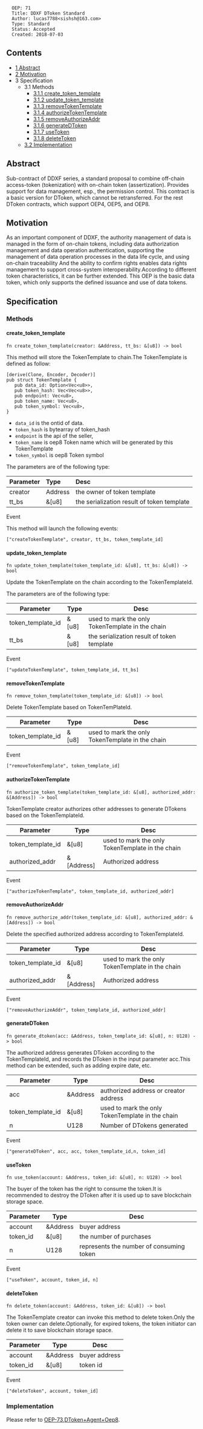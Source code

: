 ```
  OEP: 71
  Title: DDXF DToken Standard
  Author: lucas7788<sishsh@163.com>
  Type: Standard
  Status: Accepted
  Created: 2018-07-03

```

## Contents

- [1 Abstract](https://www.mediawiki.org/w/index.php?title=Project:Sandbox&action=submit#Abstract)
- [2 Motivation](https://www.mediawiki.org/w/index.php?title=Project:Sandbox&action=submit#Motivation)
- 3 Specification
  - 3.1 Methods
    - [3.1.1 create_token_template](https://www.mediawiki.org/w/index.php?title=Project:Sandbox&action=submit#create_token_template)
    - [3.1.2 update_token_template](https://www.mediawiki.org/w/index.php?title=Project:Sandbox&action=submit#update_token_template)
    - [3.1.3 removeTokenTemplate](https://www.mediawiki.org/w/index.php?title=Project:Sandbox&action=submit#removeTokenTemplate)
    - [3.1.4 authorizeTokenTemplate](https://www.mediawiki.org/w/index.php?title=Project:Sandbox&action=submit#authorizeTokenTemplate)
    - [3.1.5 removeAuthorizeAddr](https://www.mediawiki.org/w/index.php?title=Project:Sandbox&action=submit#removeAuthorizeAddr)
    - [3.1.6 generateDToken](https://www.mediawiki.org/w/index.php?title=Project:Sandbox&action=submit#generateDToken)
    - [3.1.7 useToken](https://www.mediawiki.org/w/index.php?title=Project:Sandbox&action=submit#useToken)
    - [3.1.8 deleteToken](https://www.mediawiki.org/w/index.php?title=Project:Sandbox&action=submit#deleteToken)
  - [3.2 Implementation](https://www.mediawiki.org/w/index.php?title=Project:Sandbox&action=submit#Implementation)

## Abstract

Sub-contract of DDXF series, a standard proposal to combine off-chain access-token (tokenization) with on-chain token (assertization). Provides support for data management, esp., the permission control. This contract is a basic version for DToken, which cannot be retransferred. For the rest DToken contracts, which support OEP4, OEP5, and OEP8.

## Motivation
As an important component of DDXF, the authority management of data is managed in the form of on-chain tokens, including data authorization management and data operation authentication, supporting the management of data operation processes in the data life cycle, and using on-chain traceability And the ability to confirm rights enables data rights management to support cross-system interoperability.According to different token characteristics, it can be further extended. This OEP is the basic data token, which only supports the defined issuance and use of data tokens.
## Specification
### Methods
#### create_token_template
```
fn create_token_template(creator: &Address, tt_bs: &[u8]) -> bool
```

This method will store the TokenTemplate to chain.The TokenTemplate is defined as follow:

```
[derive(Clone, Encoder, Decoder)]
pub struct TokenTemplate {
   pub data_id: Option<Vec<u8>>,
   pub token_hash: Vec<Vec<u8>>,
   pub endpoint: Vec<u8>,
   pub token_name: Vec<u8>,
   pub token_symbol: Vec<u8>,
}
```


- `data_id` is the ontid of data.
- `token_hash` is bytearray of token_hash
- `endpoint` is the api of the seller,
- `token_name` is oep8 Token name which will be generated by this TokenTemplate
- `token_symbol` is oep8 Token symbol

The parameters are of the following type:

| Parameter  |  Type                  |             Desc                            |
| :--------- | :--------------------- | :------------------------------------------ |
| creator    | Address                | the owner of token template                 |
| tt_bs      | &[u8]                  | the serialization result of token template  |

Event

This method will launch the following events:
```
["createTokenTemplate", creator, tt_bs, token_template_id]
```


#### update_token_template

```
fn update_token_template(token_template_id: &[u8], tt_bs: &[u8]) -> bool

```

Update the TokenTemplate on the chain according to the TokenTemplateId.

The parameters are of the following type:

| Parameter         | Type  | Desc                                             |
| ----------------- | ----- | ------------------------------------------------ |
| token_template_id | &[u8] | used to mark the only TokenTemplate in the chain |
| tt_bs             | &[u8] | the serialization result of token template       |

Event

```
["updateTokenTemplate", token_template_id, tt_bs]
```


#### removeTokenTemplate

```
fn remove_token_template(token_template_id: &[u8]) -> bool

```

Delete TokenTemplate based on TokenTemPlateId.

| Parameter         | Type  | Desc                                             |
| ----------------- | ----- | ------------------------------------------------ |
| token_template_id | &[u8] | used to mark the only TokenTemplate in the chain |

Event

```
["removeTokenTemplate", token_template_id]
```

#### authorizeTokenTemplate

```
fn authorize_token_template(token_template_id: &[u8], authorized_addr: &[Address]) -> bool

```

TokenTemplate creator authorizes other addresses to generate DTokens based on the TokenTemplateId.

| Parameter         | Type       | Desc                                             |
| ----------------- | ---------- | ------------------------------------------------ |
| token_template_id | &[u8]      | used to mark the only TokenTemplate in the chain |
| authorized_addr   | &[Address] | Authorized address                               |

Event
```
["authorizeTokenTemplate", token_template_id, authorized_addr]
```


#### removeAuthorizeAddr

```
fn remove_authorize_addr(token_template_id: &[u8], authorized_addr: &[Address]) -> bool

```

Delete the specified authorized address according to TokenTemplateId.

| Parameter         | Type       | Desc                                             |
| ----------------- | ---------- | ------------------------------------------------ |
| token_template_id | &[u8]      | used to mark the only TokenTemplate in the chain |
| authorized_addr   | &[Address] | Authorized address                               |

Event

```
["removeAuthorizeAddr", token_template_id, authorized_addr]
```


#### generateDToken

```
fn generate_dtoken(acc: &Address, token_template_id: &[u8], n: U128) -> bool

```

The authorized address generates DToken according to the TokenTemplateId, and records the DToken in the input parameter acc.This method can be extended, such as adding expire date, etc.

| Parameter         | Type     | Desc                                             |
| ----------------- | -------- | ------------------------------------------------ |
| acc               | &Address | authorized address or creator address            |
| token_template_id | &[u8]    | used to mark the only TokenTemplate in the chain |
| n                 | U128     | Number of DTokens generated                      |

Event

```
["generateDToken", acc, acc, token_template_id,n, token_id]
```


#### useToken

```
fn use_token(account: &Address, token_id: &[u8], n: U128) -> bool

```

The buyer of the token has the right to consume the token.It is recommended to destroy the DToken after it is used up to save blockchain storage space.

| Parameter | Type     | Desc                                     |
| --------- | -------- | ---------------------------------------- |
| account   | &Address | buyer address                            |
| token_id  | &[u8]    | the number of purchases                  |
| n         | U128     | represents the number of consuming token |

Event

```
["useToken", account, token_id, n]
```

#### deleteToken

```
fn delete_token(account: &Address, token_id: &[u8]) -> bool

```

The TokenTemplate creator can invoke this method to delete token.Only the token owner can delete.Optionally, for expired tokens, the token initiator can delete it to save blockchain storage space.

| Parameter | Type     | Desc          |
| --------- | -------- | ------------- |
| account   | &Address | buyer address |
| token_id  | &[u8]    | token id      |

Event

```
["deleteToken", account, token_id]
```

### Implementation

Please refer to [OEP-73](https://github.com/ontio/OEPs/blob/master/OEPS/OEP-73.md),[DToken+Agent+Oep8](https://github.com/ont-bizsuite/ddxf-contract-suite/tree/master/contracts/dtoken).
